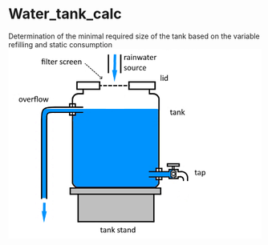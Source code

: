 # Water_tank_calc
Determination of the minimal required size of the tank based on the variable refilling and static consumption
![Diagram](Assets/water-tank.webp)